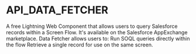 # API_DATA_FETCHER
A free Lightning Web Component that allows users to query Salesforce records within a Screen Flow. It's available on the Salesforce AppExchange marketplace. Data Fetcher allows users to:  Run SOQL queries directly within the flow  Retrieve a single record for use on the same screen.
